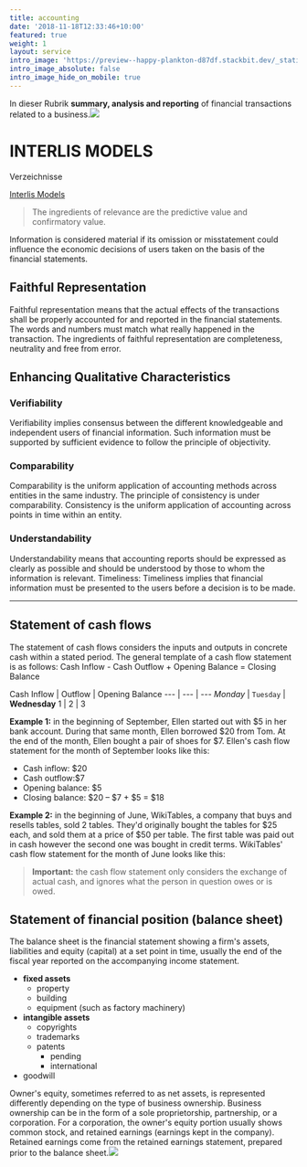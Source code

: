 ```yaml
---
title: accounting
date: '2018-11-18T12:33:46+10:00'
featured: true
weight: 1
layout: service
intro_image: 'https://preview--happy-plankton-d87df.stackbit.dev/_static/app-assets/beige-paprika.svg'
intro_image_absolute: false
intro_image_hide_on_mobile: true
---
```

In dieser Rubrik  **summary, analysis and reporting** of financial transactions related to a business.![](/\_static/app-assets/beige-paprika.svg)



# INTERLIS MODELS

Verzeichnisse

[Interlis Models](https://models.interlis.ch/core/)

> The ingredients of relevance are the predictive value and confirmatory value.

Information is considered material if its omission or misstatement could influence the economic decisions of users taken on the basis of the financial statements.

## Faithful Representation

Faithful representation means that the actual effects of the transactions shall be properly accounted for and reported in the financial statements. The words and numbers must match what really happened in the transaction. The ingredients of faithful representation are completeness, neutrality and free from error.

## Enhancing Qualitative Characteristics

### Verifiability

Verifiability implies consensus between the different knowledgeable and independent users of financial information. Such information must be supported by sufficient evidence to follow the principle of objectivity.

### Comparability

Comparability is the uniform application of accounting methods across entities in the same industry. The principle of consistency is under comparability. Consistency is the uniform application of accounting across points in time within an entity.

### Understandability

Understandability means that accounting reports should be expressed as clearly as possible and should be understood by those to whom the information is relevant.
Timeliness: Timeliness implies that financial information must be presented to the users before a decision is to be made.

***

## Statement of cash flows

The statement of cash flows considers the inputs and outputs in concrete cash within a stated period. The general template of a cash flow statement is as follows: Cash Inflow - Cash Outflow + Opening Balance = Closing Balance

Cash Inflow | Outflow | Opening Balance
\--- | --- | ---
*Monday* | `Tuesday` | **Wednesday**
1 | 2 | 3

**Example 1:** in the beginning of September, Ellen started out with $5 in her bank account. During that same month, Ellen borrowed $20 from Tom. At the end of the month, Ellen bought a pair of shoes for $7. Ellen's cash flow statement for the month of September looks like this:

*   Cash inflow: $20
*   Cash outflow:$7
*   Opening balance: $5
*   Closing balance: $20 – $7 + $5 = $18

**Example 2:** in the beginning of June, WikiTables, a company that buys and resells tables, sold 2 tables. They'd originally bought the tables for $25 each, and sold them at a price of $50 per table. The first table was paid out in cash however the second one was bought in credit terms. WikiTables' cash flow statement for the month of June looks like this:

> **Important:** the cash flow statement only considers the exchange of actual cash, and ignores what the person in question owes or is owed.

## Statement of financial position (balance sheet)

The balance sheet is the financial statement showing a firm's assets, liabilities and equity (capital) at a set point in time, usually the end of the fiscal year reported on the accompanying income statement.

*   **fixed assets**
    *   property
    *   building
    *   equipment (such as factory machinery)
*   **intangible assets**
    *   copyrights
    *   trademarks
    *   patents
        *   pending
        *   international
*   goodwill

Owner's equity, sometimes referred to as net assets, is represented differently depending on the type of business ownership. Business ownership can be in the form of a sole proprietorship, partnership, or a corporation. For a corporation, the owner's equity portion usually shows common stock, and retained earnings (earnings kept in the company). Retained earnings come from the retained earnings statement, prepared prior to the balance sheet.![](/\_static/app-assets/fabrik_vers2.svg)
